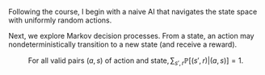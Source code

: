 Following the course, I begin with a naive AI that navigates the state space with uniformly random actions.  

Next, we explore Markov decision processes.  From a state, an action may nondeterministically transition to a new state (and receive a reward).  

```math
\text{For all valid pairs }(a, s)\text{ of action and state}, 
    \sum_{s', r}\mathbb{P}[(s', r) | (a, s)] = 1.  
```